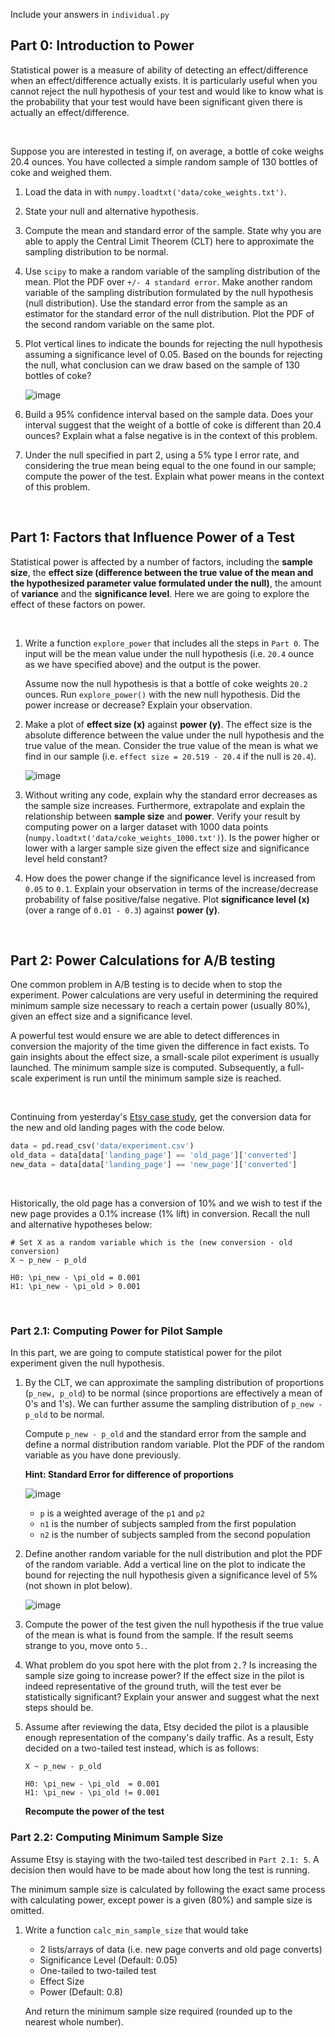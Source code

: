 Include your answers in `individual.py`

## Part 0: Introduction to Power

Statistical power is a measure of ability of detecting an effect/difference when an effect/difference actually exists. It is particularly useful when you cannot reject the null hypothesis of your test and would like to know what is the probability that your test would have been significant given there is actually an effect/difference.

<br>

Suppose you are interested in testing if, on average, a bottle of coke weighs 20.4 ounces. You have collected a
simple random sample of 130 bottles of coke and weighed them.

1. Load the data in with `numpy.loadtxt('data/coke_weights.txt')`.

2. State your null and alternative hypothesis.

3. Compute the mean and standard error of the sample. State why you are able to apply the Central
   Limit Theorem (CLT) here to approximate the sampling distribution to be normal.

4. Use `scipy` to make a random variable of the sampling distribution of the mean. Plot the PDF over `+/- 4
   standard error`. Make another random variable of the sampling distribution formulated by the
   null hypothesis (null distribution). Use the standard error from the sample as an estimator
   for the standard error of the null distribution. Plot the PDF of the second random variable on the
   same plot.

5. Plot vertical lines to indicate the bounds for rejecting the null hypothesis assuming a
   significance level of 0.05. Based on the bounds for rejecting the null, what conclusion
   can we draw based on the sample of 130 bottles of coke?

   ![image](images/power_plot.png)

6. Build a 95% confidence interval based on the sample data. Does your interval suggest that the weight of a bottle of coke is different than 20.4 ounces? Explain what a false negative is in the context of this problem.

7. Under the null specified in part 2, using a 5% type I error rate, and considering the true mean being equal to the one found in our sample; compute the power of the test. Explain what power means in the context of this problem.

<br>

## Part 1: Factors that Influence Power of a Test

Statistical power is affected by a number of factors, including the **sample size**, the **effect size (difference
between the true value of the mean and the hypothesized parameter value formulated under the null)**, the amount of **variance** and the **significance level**. Here we are going to explore the effect of these factors on power.

<br>

1. Write a function `explore_power` that includes all the steps in `Part 0`. The input will be the mean value under the null hypothesis (i.e. `20.4` ounce as we have specified above) and the output is the power. 

   Assume now the null hypothesis is that a bottle of coke weights `20.2` ounces. Run  `explore_power()` with the new null hypothesis. Did the power increase or decrease? Explain your observation.

2. Make a plot of **effect size (x)** against **power (y)**. The effect size is the absolute difference between the value under the null hypothesis and the true value of the mean.  Consider the true value of the mean is what we find in our sample (i.e. `effect size = 20.519 - 20.4` if the null is `20.4`).

   ![image](images/effect_size.png)

3. Without writing any code, explain why the standard error decreases as the sample size increases. Furthermore, extrapolate and explain the relationship between **sample size** and **power**. Verify your result by computing power on a larger dataset with 1000 data points (`numpy.loadtxt('data/coke_weights_1000.txt')`). Is the power higher or lower with a larger sample size given the effect size and significance level held constant?

4. How does the power change if the significance level is increased from `0.05` to `0.1`. Explain your observation in terms of the increase/decrease probability of false positive/false negative. Plot **significance level (x)** (over a range of `0.01 - 0.3`) against **power (y)**.

<br>

## Part 2: Power Calculations for A/B testing  

One common problem in A/B testing is to decide when to stop the experiment. Power calculations are very useful in determining the required minimum sample size necessary to reach a certain power (usually 80%), given an effect size and a significance level.

A powerful test would ensure we are able to detect differences in conversion the majority of the time given the difference in fact exists. To gain insights about the effect size, a small-scale pilot experiment is usually launched. The minimum sample size is computed. Subsequently, a full-scale experiment is run until the minimum sample size is reached.

<br>

Continuing from yesterday's [Etsy case study](https://github.com/gschool/dsi-ab-testing/blob/master/pair.md), get the
conversion data for the new and old landing pages with the code below.

```python
data = pd.read_csv('data/experiment.csv')
old_data = data[data['landing_page'] == 'old_page']['converted']
new_data = data[data['landing_page'] == 'new_page']['converted']
```

<br>

Historically, the old page has a conversion of 10% and we wish to test if the new page provides a 0.1% increase
(1% lift) in conversion. Recall the null and alternative hypotheses below:

```
# Set X as a random variable which is the (new conversion - old conversion)
X ~ p_new - p_old

H0: \pi_new - \pi_old = 0.001
H1: \pi_new - \pi_old > 0.001
```

<br>

### Part 2.1: Computing Power for Pilot Sample

In this part, we are going to compute statistical power for the pilot experiment given the null hypothesis.

1. By the CLT, we can approximate the sampling distribution of proportions (`p_new, p_old`) to be normal (since proportions are effectively a mean of 0's and 1's). We can further assume the sampling distribution of `p_new - p_old` to be normal.

   Compute `p_new - p_old` and the standard error from the sample and define a normal distribution random variable. Plot the PDF of the random variable as you have done previously.

   **Hint: Standard Error for difference of proportions**

   ![image](images/sd_prop.gif)


   - `p` is a weighted average of the `p1` and `p2`
   - `n1` is the number of subjects sampled from the first population
   - `n2` is the number of subjects sampled from the second population


2. Define another random variable for the null distribution and plot the PDF of the random variable. Add
   a vertical line on the plot to indicate the bound for rejecting the null hypothesis given a significance
   level of 5% (not shown in plot below).

   ![image](images/ab.png)

3. Compute the power of the test given the null hypothesis if the true value of the mean is what is found from the sample. If the result seems strange to you, move onto `5.`.

4. What problem do you spot here with the plot from `2.`? Is increasing the sample size going to increase power?
   If the effect size in the pilot is indeed representative of the ground truth, will the test ever be               statistically significant? Explain your answer and suggest what the next steps should be.

5. Assume after reviewing the data, Etsy decided the pilot is a plausible enough representation of the company's daily traffic. As a result, Esty decided on a two-tailed test instead, which is as follows:

   ```
   X ~ p_new - p_old

   H0: \pi_new - \pi_old  = 0.001
   H1: \pi_new - \pi_old != 0.001
   ```

   **Recompute the power of the test**


### Part 2.2: Computing Minimum Sample Size

Assume Etsy is staying with the two-tailed test described in `Part 2.1: 5`. A decision then would have to be
made about how long the test is running.

The minimum sample size is calculated by following the exact same process with calculating power, except power is a given (80%) and sample size is omitted.

1. Write a function `calc_min_sample_size` that would take
   - 2 lists/arrays of data (i.e. new page converts and old page converts)
   - Significance Level (Default: 0.05)
   - One-tailed to two-tailed test
   - Effect Size
   - Power (Default: 0.8)

   And return the minimum sample size required (rounded up to the nearest whole number).

